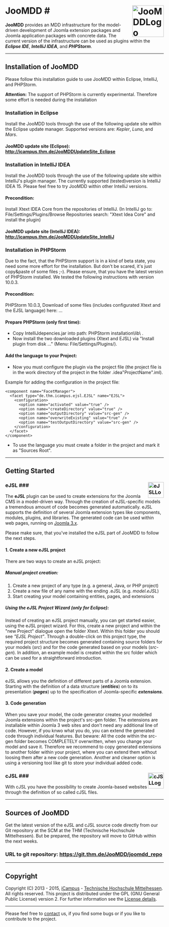 # JooMDD <img src="http://icampus.thm.de/images/JooMDD_Logo_transp.png" alt="JooMDDLogo" height="100" style="max-width:100%;float:right;">#

**JooMDD** provides an MDD infrastructure for the model-driven development of Joomla extension 
packages and Joomla application packages with concrete data. 
The current version of the infrastructure can be used as plugins within the ***Eclipse IDE***, 
***IntelliJ IDEA***, and ***PHPStorm***.

***
## Installation of JooMDD ##
Please follow this installation guide to use JooMDD within Eclipse, IntelliJ, and PHPStorm. 

**Attention:** The support of PHPStorm is currently experimental. Therefore some effort is needed during the installation
### Installation in Eclipse ###
Install the JooMDD tools through the use of the following update site within the Eclipse update manager. Supported versions are:
*Kepler*, *Luna*, and *Mars*.

#### JooMDD update site (Eclipse): <http://icampus.thm.de/JooMDDUpdateSite_Eclipse> ####
### Installation in IntelliJ IDEA ###
Install the JooMDD tools through the use of the following update site within IntelliJ's plugin manager. The currently supported 
(tested)version is IntelliJ IDEA 15. Please feel free to try JooMDD within other IntelliJ versions.
#### Precondition: ####
Install Xtext IDEA Core from the repositories of IntelliJ. (In IntelliJ go to: File/Settings/Plugins/Browse Repositories search: "Xtext Idea Core" and install the plugin)

#### JooMDD update site (IntelliJ IDEA): <http://icampus.thm.de/JooMDDUpdateSite_IntelliJ> ####

### Installation in PHPStorm ###
Due to the fact, that the PHPStorm support is in a kind of beta state, you need some more effort for the installation. But don't 
be scared, it's just copy&paste of some files ;-). Please ensure, that you have the latest version of PHPStorm installed. We tested 
the following instructions with version 10.0.3.
#### Precondition: ####
PHPStorm 10.0.3, Download of some files (includes configurated Xtext and the EJSL language) here: ...

#### Prepare PHPStorm (only first time): ###
*	Copy IntelliJdepencies.jar into path: PHPStorm installation\lib\  .
*	Now install the two downloaded plugins (Xtext and EJSL) via "Install plugin from disk ..." (Menu: File/Settings/Plugins/).

#### Add the language to your Project: ####
*	Now you must configure the plugin via the project file (the project file is in the work directory of the project in the folder .idea\"ProjectName".iml).

Example for adding the configuration in the project file:

    <component name="FacetManager">
      <facet type="de.thm.icampus.ejsl.EJSL" name="EJSL">
        <configuration>
          <option name="activated" value="true" />
          <option name="createDirectory" value="true" />
          <option name="outputDirectory" value="src-gen" />
          <option name="overwriteExisting" value="true" />
          <option name="testOutputDirectory" value="src-gen" />
        </configuration>
      </facet>
    </component>

*    To use the language you must create a folder in the project and mark it as "Sources Root".

***
## Getting Started ##
### eJSL <img src="http://icampus.thm.de/images/eJSL_Logo_trans.png" alt="eJSLLogo" height="50" style="max-width:100%;float:right;">###
The **eJSL** plugin can be used to create extensions for the Joomla CMS in a model-driven way. 
Through the creation of eJSL-specific models a tremendous amount of code becomes generated automatically. 
eJSL supports the definition of several Joomla extension types like components, modules, plugins, and 
libraries. The generated code can be used within web pages, running on [Joomla 3.x](https://www.joomla.org/3). 

Please make sure, that you've installed the eJSL part of JooMDD to follow the next steps.
#### 1. Create a new eJSL project ####
There are two ways to create an eJSL project:

##### Manual project creation: #####
1. Create a new project of any type (e.g. a general, Java, or PHP project)
2. Create a new file of any name with the ending .eJSL (e.g. *model.eJSL*)
3. Start creating your model containing entities, pages, and extensions

##### Using the eJSL Project Wizard (only for Eclipse): #####
Instead of creating an eJSL project manually, you can get started easier, using the eJSL project wizard. 
For this, create a new project and within the "new Project" dialogue open the folder Xtext. Within this 
folder you should see *"EJSL Project"*. Through a double-click on this project type, the required project 
structure becomes generated containing source folders for your models (*src*) and for the code generated 
based on your models (*src-gen*). In addition, an example model is created within the src folder which 
can be used for a straightforward introduction.

#### 2. Create a model ####
eJSL allows you the definition of different parts of a Joomla extension. Starting with the definition 
of a data structure (***entities***) on to its presentation (***pages***) up to the specification of 
Joomla-specific ***extensions***.

#### 3. Code generation ####
When you save your model, the code generator creates your modelled Joomla extensions within the project's 
src-gen folder. The extensions are installable within Joomla 3 web sites and don't need any additional 
line of code. However, if you knwo what you do, you can extend the generated code through individual features. 
But beware: All the code within the src-gen folder becomes COMPLETELY overwritten, when you change your model 
and save it. Therefore we recommend to copy generated extensions to another folder within your project, where 
you can extend them without loosing them after a new code generation. Another and cleaner option is using a 
versioning tool like git to store your individual added code.

### cJSL <img src="http://icampus.thm.de/images/cJSL_Logo_trans.png" alt="cJSLLogo" height="50" style="max-width:100%;float:right;">###
With cJSL you have the possibility to create Joomla-based websites through the definition of so called cJSL files.
***
## Sources of JooMDD ##
Get the latest version of the eJSL and cJSL source code directly from our Git repository at the SCM at the 
THM (Technische Hochschule Mittelhessen). But be prepared, the repository will move to GitHub within the next weeks.

### URL to git repository: <https://git.thm.de/JooMDD/joomdd_repo> ###
***
## Copyright ##
Copyright (C) 2013 - 2015, [iCampus](http://icampus.thm.de) - [Technische Hochschule Mittelhessen](http://www.thm.de). 
All rights reserved.
This project is distributed under the GPL (GNU General Public License) version 2. For further information see 
the [License details](https://git.thm.de/JooMDD/joomdd_repo/blob/master/LICENSE).

***
Please feel free to [contact](icampu@lists.thm.de) us, if you find some bugs or if you like to contribute to the project.